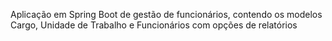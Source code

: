 Aplicação em Spring Boot de gestão de funcionários, contendo os modelos Cargo, Unidade de Trabalho e Funcionários com opções de relatórios
